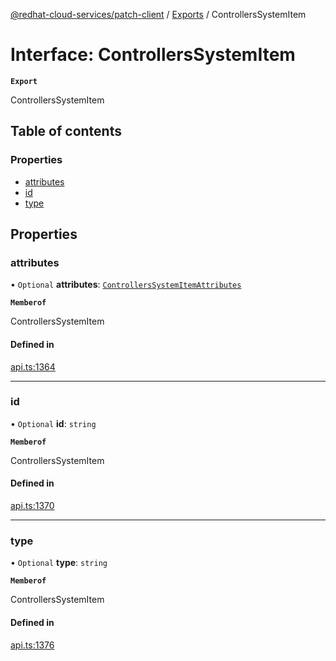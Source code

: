 [@redhat-cloud-services/patch-client](../README.md) / [Exports](../modules.md) / ControllersSystemItem

# Interface: ControllersSystemItem

**`Export`**

ControllersSystemItem

## Table of contents

### Properties

- [attributes](ControllersSystemItem.md#attributes)
- [id](ControllersSystemItem.md#id)
- [type](ControllersSystemItem.md#type)

## Properties

### attributes

• `Optional` **attributes**: [`ControllersSystemItemAttributes`](ControllersSystemItemAttributes.md)

**`Memberof`**

ControllersSystemItem

#### Defined in

[api.ts:1364](https://github.com/RedHatInsights/javascript-clients/blob/main/packages/patch/api.ts#L1364)

___

### id

• `Optional` **id**: `string`

**`Memberof`**

ControllersSystemItem

#### Defined in

[api.ts:1370](https://github.com/RedHatInsights/javascript-clients/blob/main/packages/patch/api.ts#L1370)

___

### type

• `Optional` **type**: `string`

**`Memberof`**

ControllersSystemItem

#### Defined in

[api.ts:1376](https://github.com/RedHatInsights/javascript-clients/blob/main/packages/patch/api.ts#L1376)
